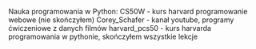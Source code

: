 Nauka programowania w Python:
CS50W - kurs harvard programowanie webowe (nie skończyłem)
Corey_Schafer - kanał youtube, programy ćwiczeniowe z danych filmów
harvard_pcs50 - kurs harvarda programowania w pythonie, skończyłem wszystkie lekcje
